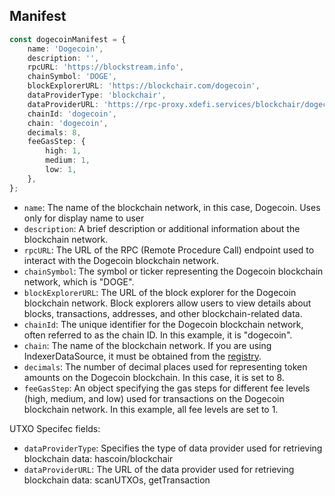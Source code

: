 ## Manifest

```typescript
const dogecoinManifest = {
    name: 'Dogecoin',
    description: '',
    rpcURL: 'https://blockstream.info',
    chainSymbol: 'DOGE',
    blockExplorerURL: 'https://blockchair.com/dogecoin',
    dataProviderType: 'blockchair',
    dataProviderURL: 'https://rpc-proxy.xdefi.services/blockchair/dogecoin',
    chainId: 'dogecoin',
    chain: 'dogecoin',
    decimals: 8,
    feeGasStep: {
        high: 1,
        medium: 1,
        low: 1,
    },
};
```

- `name`: The name of the blockchain network, in this case, Dogecoin. Uses only for display name to user
- `description`: A brief description or additional information about the blockchain network.
- `rpcURL`: The URL of the RPC (Remote Procedure Call) endpoint used to interact with the Dogecoin blockchain network.
- `chainSymbol`: The symbol or ticker representing the Dogecoin blockchain network, which is "DOGE".
- `blockExplorerURL`: The URL of the block explorer for the Dogecoin blockchain network. Block explorers allow users to view details about blocks, transactions, addresses, and other blockchain-related data.
- `chainId`: The unique identifier for the Dogecoin blockchain network, often referred to as the chain ID. In this example, it is "dogecoin".
- `chain`: The name of the blockchain network. If you are using IndexerDataSource, it must be obtained from the [registry](https://github.com/XDeFi-tech/xdefi-registry/blob/main/chains.json).
- `decimals`: The number of decimal places used for representing token amounts on the Dogecoin blockchain. In this case, it is set to 8.
- `feeGasStep`: An object specifying the gas steps for different fee levels (high, medium, and low) used for transactions on the Dogecoin blockchain network. In this example, all fee levels are set to 1.

UTXO Specifec fields:
- `dataProviderType`: Specifies the type of data provider used for retrieving blockchain data: hascoin/blockchair
- `dataProviderURL`: The URL of the data provider used for retrieving blockchain data: scanUTXOs, getTransaction
